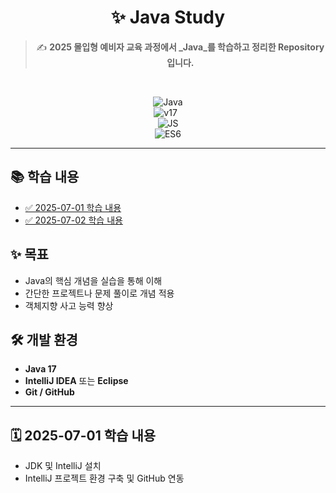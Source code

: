 <div align="center">  
  
# ✨ Java Study  
  
> ✍️ **2025 몰입형 예비자 교육 과정에서 _Java_를 학습하고 정리한 Repository입니다.**  
<br>  
  
![Java](https://img.shields.io/badge/Java-007396?style=for-the-badge&logo=Java&logoColor=white)  
![v17](https://img.shields.io/badge/v17-000000?style=for-the-badge&logoColor=white) &nbsp;  
![JS](https://img.shields.io/badge/JavaScript-F7DF1E?style=for-the-badge&logo=JavaScript&logoColor=black)  
![ES6](https://img.shields.io/badge/ES6-000000?style=for-the-badge&logoColor=white)  
  
</div>  
  
---  
  
## 📚 학습 내용  
  
- [✅ 2025-07-01 학습 내용](#-2025-07-01-학습-내용)  
- [✅ 2025-07-02 학습 내용](#-2025-07-02-학습-내용)  
  
## ✨ 목표  
  
- Java의 핵심 개념을 실습을 통해 이해  
- 간단한 프로젝트나 문제 풀이로 개념 적용  
- 객체지향 사고 능력 향상  
  
## 🛠️ 개발 환경  
  
- **Java 17**  
- **IntelliJ IDEA** 또는 **Eclipse**  
- **Git / GitHub**  
  
---  
  
## 🗓️ 2025-07-01 학습 내용  
  
- JDK 및 IntelliJ 설치  
- IntelliJ 프로젝트 환경 구축 및 GitHub 연동
